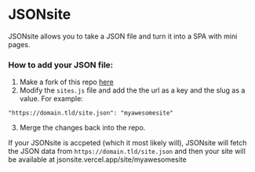 # JSONsite
JSONsite allows you to take a JSON file and turn it into a SPA with mini pages.

### How to add your JSON file:
1. Make a fork of this repo [here](https://github.com/jsonsite/jsonsite)
2. Modify the `sites.js` file and add the the url as a key and the slug as a value. For example:
```
"https://domain.tld/site.json": "myawesomesite"
```
3. Merge the changes back into the repo.

If your JSONsite is accpeted (which it most likely will), JSONsite will fetch the JSON data from `https://domain.tld/site.json` and then your site will be available at jsonsite.vercel.app/site/myawesomesite
